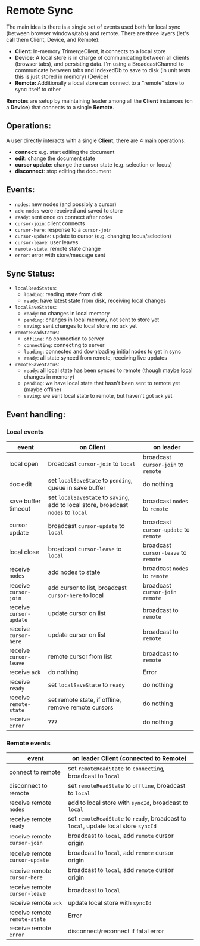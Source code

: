 # Remote Sync

The main idea is there is a single set of events used both for local sync (between browser windows/tabs) and remote. There are three layers (let's call them Client, Device, and Remote):

- **Client:** In-memory TrimergeClient, it connects to a local store
- **Device:** A local store is in charge of communicating between all clients (browser tabs), and persisting data. I'm using a BroadcastChannel to communicate between tabs and IndexedDb to save to disk (in unit tests this is just stored in memory) (Device)
- **Remote:** Additionally a local store can connect to a "remote" store to sync itself to other

**Remote**s are setup by maintaining leader among all the **Client** instances (on a **Device**) that connects to a single **Remote**.

## Operations:

A user directly interacts with a single **Client**, there are 4 main operations:

- **connect**: e.g. start editing the document
- **edit**: change the document state
- **cursor update**: change the cursor state (e.g. selection or focus)
- **disconnect**: stop editing the document

## Events:

- `nodes`: new nodes (and possibly a cursor)
- `ack`: `nodes` were received and saved to store
- `ready`: sent once on connect after `nodes`
- `cursor-join`: client connects
- `cursor-here`: response to a `cursor-join`
- `cursor-update`: update to cursor (e.g. changing focus/selection)
- `cursor-leave`: user leaves
- `remote-state`: remote state change
- `error`: error with store/message sent

## Sync Status:

- `localReadStatus`:
  - `loading`: reading state from disk
  - `ready`: have latest state from disk, receiving local changes
- `localSaveStatus`:
  - `ready`: no changes in local memory
  - `pending`: changes in local memory, not sent to store yet
  - `saving`: sent changes to local store, no `ack` yet
- `remoteReadStatus`:
  - `offline`: no connection to server
  - `connecting`: connecting to server
  - `loading`: connected and downloading initial nodes to get in sync
  - `ready`: all state synced from remote, receiving live updates
- `remoteSaveStatus`:
  - `ready`: all local state has been synced to remote (though maybe local changes in memory)
  - `pending`: we have local state that hasn't been sent to remote yet (maybe offline)
  - `saving`: we sent local state to remote, but haven't got `ack` yet

## Event handling:

### Local events

| event                   | on **Client**                                                                      | on **leader**                         |
| ----------------------- | ---------------------------------------------------------------------------------- | ------------------------------------- |
| local open              | broadcast `cursor-join` to `local`                                                 | broadcast `cursor-join` to `remote`   |
| doc edit                | set `localSaveState` to `pending`, queue in save buffer                            | do nothing                            |
| save buffer timeout     | set `localSaveState` to `saving`, add to local store, broadcast `nodes` to `local` | broadcast `nodes` to `remote`         |
| cursor update           | broadcast `cursor-update` to `local`                                               | broadcast `cursor-update` to `remote` |
| local close             | broadcast `cursor-leave` to `local`                                                | broadcast `cursor-leave` to `remote`  |
| receive `nodes`         | add nodes to state                                                                 | broadcast `nodes` to `remote`         |
| receive `cursor-join`   | add cursor to list, broadcast `cursor-here` to local                               | broadcast `cursor-join` `remote`      |
| receive `cursor-update` | update cursor on list                                                              | broadcast to `remote`                 |
| receive `cursor-here`   | update cursor on list                                                              | broadcast to `remote`                 |
| receive `cursor-leave`  | remote cursor from list                                                            | broadcast to `remote`                 |
| receive `ack`           | do nothing                                                                         | Error                                 |
| receive `ready`         | set `localSaveState` to `ready`                                                    | do nothing                            |
| receive `remote-state`  | set remote state, if offline, remove remote cursors                                | do nothing                            |
| receive `error`         | ???                                                                                | do nothing                            |

### Remote events

| event                          | on **leader Client** (connected to **Remote**)                                      |
| ------------------------------ | ----------------------------------------------------------------------------------- |
| connect to remote              | set `remoteReadState` to `connecting`, broadcast to `local`                         |
| disconnect to remote           | set `remoteReadState` to `offline`, broadcast to `local`                            |
| receive remote `nodes`         | add to local store with `syncId`, broadcast to `local`                              |
| receive remote `ready`         | set `remoteReadState` to `ready`, broadcast to `local`, update local store `syncId` |
| receive remote `cursor-join`   | broadcast to `local`, add `remote` cursor origin                                    |
| receive remote `cursor-update` | broadcast to `local`, add `remote` cursor origin                                    |
| receive remote `cursor-here`   | broadcast to `local`, add `remote` cursor origin                                    |
| receive remote `cursor-leave`  | broadcast to `local`                                                                |
| receive remote `ack`           | update local store with `syncId`                                                    |
| receive remote `remote-state`  | Error                                                                               |
| receive remote `error`         | disconnect/reconnect if fatal error                                                 |
